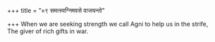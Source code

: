 +++
title = "०९ समत्स्वग्निमवसे वाजयन्तो"

+++
When we are seeking strength we call Agni to help us in the strife,  
     The giver of rich gifts in war.